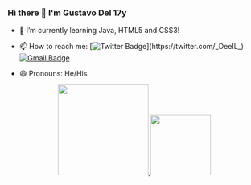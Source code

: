 ### Hi there 👋 I'm Gustavo Del 17y
- 📖 I’m currently learning Java, HTML5 and CSS3!

- 📫 How to reach me: [![Twitter Badge](https://img.shields.io/badge/-@_DeeIL_-332E2E?style=flat-square&labelColor=332E2E&logo=twitter&logoColor=white&link=https://twitter.com/_DeeIL_)](https://twitter.com/_DeeIL_) 
[![Gmail Badge](https://img.shields.io/badge/-gudellcastillo@gmail.com-332E2E?style=flat-square&logo=Gmail&logoColor=white&link=mailto:gudellcastillo@gmail.com)](mailto:gudellcastillo@gmail.com)
- 😄 Pronouns: He/His
<div align="center">
  <a href="https://github.com/DeIIL">
  <img height="180em" src="https://github-readme-stats.vercel.app/api?username=DeIIL&show_icons=true&theme=dark&include_all_commits=true&count_private=true"/>
  <img height="120em" src="https://github-readme-stats.vercel.app/api/top-langs/?username=DeIIL&layout=compact&langs_count=7&theme=dark"/>
</div>
